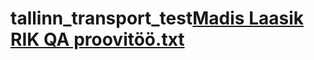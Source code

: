 # tallinn_transport_test[Madis Laasik RIK QA proovitöö.txt](https://github.com/MadisLaasik/tallinn_transport_test/files/9762685/Madis.Laasik.RIK.QA.proovitoo.txt)
